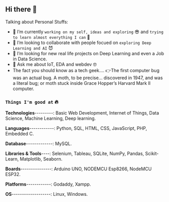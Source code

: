 ## Hi there 👋


Talking about Personal Stuffs:

- 🔭 I’m currently `working on my self, ideas and exploring` 😎 and `trying to learn almost everything I can` 🤣
- 👯 I’m looking to collaborate with people focued on `exploring Deep Learning and AI`  😈
- 🤔 I’m looking for new real life projects on Deep Learning and even a Job in Data Science.
- 💬 Ask me about IoT, EDA and webdev 🤓
- The fact you should know as a tech geek....
  👉The first computer bug was an actual bug. A moth, to be precise... discovered in 1947, and was a literal bug; or moth stuck inside Grace Hopper’s Harvard Mark II computer.

### `Things I'm good at` 🔥

**Technologies**---------: Basic Web Development, Internet of Things, Data Science, Machine Learning, Deep learning.

**Languages**------------: Python, SQL, HTML, CSS, JavaScript, PHP, Embedded C.

**Database**-------------: MySQL.

**Libraries & Tools**----: Selenium, Tableau, SQLite, NumPy, Pandas, Scikit-Learn, Matplotlib, Seaborn.

**Boards**---------------: Arduino UNO, NODEMCU Esp8266, NodeMCU ESP32. 

**Platforms**------------: Godaddy, Xampp.

**OS**-------------------: Linux, Windows.




